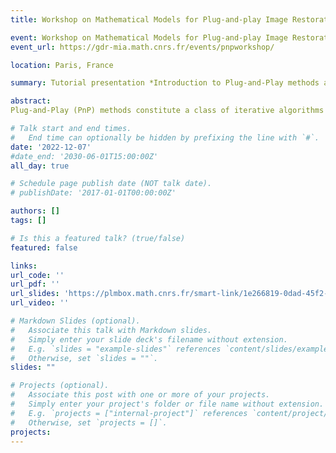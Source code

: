 ```yaml
---
title: Workshop on Mathematical Models for Plug-and-play Image Restoration

event: Workshop on Mathematical Models for Plug-and-play Image Restoration
event_url: https://gdr-mia.math.cnrs.fr/events/pnpworkshop/

location: Paris, France

summary: Tutorial presentation *Introduction to Plug-and-Play methods and to their convergence analysis*

abstract: 
Plug-and-Play (PnP) methods constitute a class of iterative algorithms for imaging problems where regularization is performed by an off-the-shelf denoiser. Specifically, given an image dataset, optimizing a function (e.g. a neural network) to remove Gaussian noise is equivalent to approximating the gradient or the proximal operator of the log prior of the training dataset. Therefore, any off-theshelf denoiser can be used as an implicit prior and inserted into an optimization scheme to restore images. After introducing the PnP and Regularization by Denoising (RED) frameworks, we will explore the different convergence analyses that have been proposed in the literature. From monotone operators theory to convex and non-convex analysis, we will propose various tools and deep denoisers that allow theoretical PnP convergence guarantees and state-of-the-art IR performance.

# Talk start and end times.
#   End time can optionally be hidden by prefixing the line with `#`.
date: '2022-12-07'
#date_end: '2030-06-01T15:00:00Z'
all_day: true

# Schedule page publish date (NOT talk date).
# publishDate: '2017-01-01T00:00:00Z'

authors: []
tags: []

# Is this a featured talk? (true/false)
featured: false

links:
url_code: ''
url_pdf: ''
url_slides: 'https://plmbox.math.cnrs.fr/smart-link/1e266819-0dad-45f2-9779-346b8e6a6bab/'
url_video: ''

# Markdown Slides (optional).
#   Associate this talk with Markdown slides.
#   Simply enter your slide deck's filename without extension.
#   E.g. `slides = "example-slides"` references `content/slides/example-slides.md`.
#   Otherwise, set `slides = ""`.
slides: ""

# Projects (optional).
#   Associate this post with one or more of your projects.
#   Simply enter your project's folder or file name without extension.
#   E.g. `projects = ["internal-project"]` references `content/project/deep-learning/index.md`.
#   Otherwise, set `projects = []`.
projects:
---
```


<!-- {{% callout note %}}
Click on the **Slides** button above to view the built-in slides feature.
{{% /callout %}}

Slides can be added in a few ways:

- **Create** slides using Wowchemy's [_Slides_](https://wowchemy.com/docs/managing-content/#create-slides) feature and link using `slides` parameter in the front matter of the talk file
- **Upload** an existing slide deck to `static/` and link using `url_slides` parameter in the front matter of the talk file
- **Embed** your slides (e.g. Google Slides) or presentation video on this page using [shortcodes](https://wowchemy.com/docs/writing-markdown-latex/).

Further event details, including [page elements](https://wowchemy.com/docs/writing-markdown-latex/) such as image galleries, can be added to the body of this page. -->
